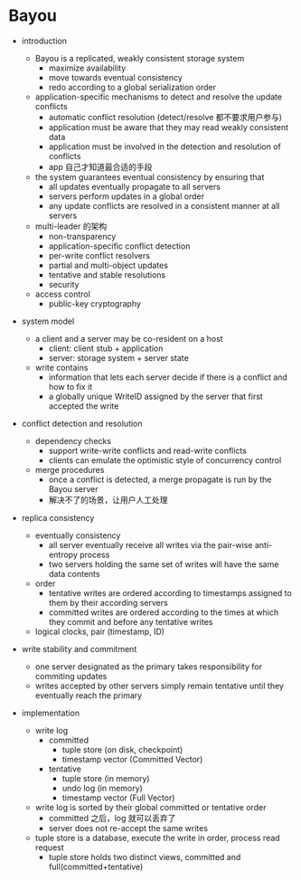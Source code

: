 # Bayou

- introduction
    - Bayou is a replicated, weakly consistent storage system
        - maximize availability
        - move towards eventual consistency
        - redo according to a global serialization order
    - application-specific mechanisms to detect and resolve the update conflicts
        - automatic conflict resolution (detect/resolve 都不要求用户参与)
        - application must be aware that they may read weakly consistent data
        - application must be involved in the detection and resolution of conflicts
        - app 自己才知道最合适的手段
    - the system guarantees eventual consistency by ensuring that
        - all updates eventually propagate to all servers
        - servers perform updates in a global order
        - any update conflicts are resolved in a consistent manner at all servers
    - multi-leader 的架构
        - non-transparency
        - application-specific conflict detection
        - per-write conflict resolvers
        - partial and multi-object updates
        - tentative and stable resolutions
        - security
    - access control
        - public-key cryptography

- system model
    - a client and a server may be co-resident on a host
        - client: client stub + application
        - server: storage system + server state
    - write contains
        - information that lets each server decide if there is a conflict and how to fix it
        - a globally unique WriteID assigned by the server that first accepted the write


- conflict detection and resolution
    - dependency checks
        - support write-write conflicts and read-write conflicts
        - clients can emulate the optimistic style of concurrency control
    - merge procedures
        - once a conflict is detected, a merge propagate is run by the Bayou server
        - 解决不了的场景，让用户人工处理

- replica consistency
    - eventually consistency
        - all server eventually receive all writes via the pair-wise anti-entropy process
        - two servers holding the same set of writes will have the same data contents
    - order
        - tentative writes are ordered according to timestamps assigned to them by their according servers
        - committed writes are ordered according to the times at which they commit and before any tentative writes
    - logical clocks, pair (timestamp, ID)

- write stability and commitment
    - one server designated as the primary takes responsibility for commiting updates
    - writes accepted by other servers simply remain tentative until they eventually reach the primary

- implementation
    - write log
        - committed
            - tuple store (on disk, checkpoint)
            - timestamp vector (Committed Vector)
        - tentative
            - tuple store (in memory)
            - undo log (in memory)
            - timestamp vector (Full Vector)
    - write log is sorted by their global committed or tentative order
        - committed 之后，log 就可以丢弃了
        - server does not re-accept the same writes
    - tuple store is a database, execute the write in order, process read request
        - tuple store holds two distinct views, committed and full(committed+tentative)
